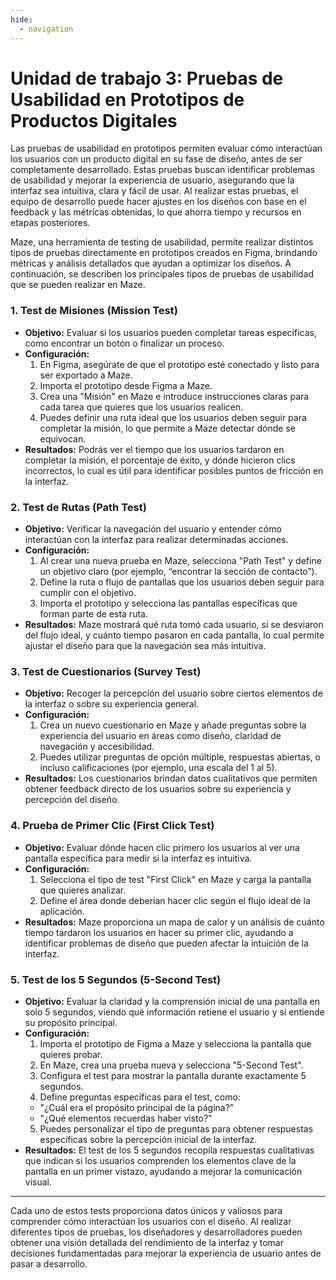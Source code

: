 ```yaml
---
hide:
  - navigation
---
```


# **Unidad de trabajo 3: Pruebas de Usabilidad en Prototipos de Productos Digitales**

Las pruebas de usabilidad en prototipos permiten evaluar cómo interactúan los usuarios con un producto digital en su fase de diseño, antes de ser completamente desarrollado. Estas pruebas buscan identificar problemas de usabilidad y mejorar la experiencia de usuario, asegurando que la interfaz sea intuitiva, clara y fácil de usar. Al realizar estas pruebas, el equipo de desarrollo puede hacer ajustes en los diseños con base en el feedback y las métricas obtenidas, lo que ahorra tiempo y recursos en etapas posteriores.

Maze, una herramienta de testing de usabilidad, permite realizar distintos tipos de pruebas directamente en prototipos creados en Figma, brindando métricas y análisis detallados que ayudan a optimizar los diseños. A continuación, se describen los principales tipos de pruebas de usabilidad que se pueden realizar en Maze.

### 1. **Test de Misiones (Mission Test)**
- **Objetivo:** Evaluar si los usuarios pueden completar tareas específicas, como encontrar un botón o finalizar un proceso.
- **Configuración:**
  1. En Figma, asegúrate de que el prototipo esté conectado y listo para ser exportado a Maze.
  2. Importa el prototipo desde Figma a Maze.
  3. Crea una "Misión" en Maze e introduce instrucciones claras para cada tarea que quieres que los usuarios realicen.
  4. Puedes definir una ruta ideal que los usuarios deben seguir para completar la misión, lo que permite a Maze detectar dónde se equivocan.
- **Resultados:** Podrás ver el tiempo que los usuarios tardaron en completar la misión, el porcentaje de éxito, y dónde hicieron clics incorrectos, lo cual es útil para identificar posibles puntos de fricción en la interfaz.

### 2. **Test de Rutas (Path Test)**
- **Objetivo:** Verificar la navegación del usuario y entender cómo interactúan con la interfaz para realizar determinadas acciones.
- **Configuración:**
  1. Al crear una nueva prueba en Maze, selecciona "Path Test" y define un objetivo claro (por ejemplo, “encontrar la sección de contacto”).
  2. Define la ruta o flujo de pantallas que los usuarios deben seguir para cumplir con el objetivo.
  3. Importa el prototipo y selecciona las pantallas específicas que forman parte de esta ruta.
- **Resultados:** Maze mostrará qué ruta tomó cada usuario, si se desviaron del flujo ideal, y cuánto tiempo pasaron en cada pantalla, lo cual permite ajustar el diseño para que la navegación sea más intuitiva.

### 3. **Test de Cuestionarios (Survey Test)**
- **Objetivo:** Recoger la percepción del usuario sobre ciertos elementos de la interfaz o sobre su experiencia general.
- **Configuración:**
  1. Crea un nuevo cuestionario en Maze y añade preguntas sobre la experiencia del usuario en áreas como diseño, claridad de navegación y accesibilidad.
  2. Puedes utilizar preguntas de opción múltiple, respuestas abiertas, o incluso calificaciones (por ejemplo, una escala del 1 al 5).
- **Resultados:** Los cuestionarios brindan datos cualitativos que permiten obtener feedback directo de los usuarios sobre su experiencia y percepción del diseño.

### 4. **Prueba de Primer Clic (First Click Test)**
- **Objetivo:** Evaluar dónde hacen clic primero los usuarios al ver una pantalla específica para medir si la interfaz es intuitiva.
- **Configuración:**
  1. Selecciona el tipo de test "First Click" en Maze y carga la pantalla que quieres analizar.
  2. Define el área donde deberían hacer clic según el flujo ideal de la aplicación.
- **Resultados:** Maze proporciona un mapa de calor y un análisis de cuánto tiempo tardaron los usuarios en hacer su primer clic, ayudando a identificar problemas de diseño que pueden afectar la intuición de la interfaz.

### 5. **Test de los 5 Segundos (5-Second Test)**
- **Objetivo:** Evaluar la claridad y la comprensión inicial de una pantalla en solo 5 segundos, viendo qué información retiene el usuario y si entiende su propósito principal.
- **Configuración:**
  1. Importa el prototipo de Figma a Maze y selecciona la pantalla que quieres probar.
  2. En Maze, crea una prueba nueva y selecciona "5-Second Test".
  3. Configura el test para mostrar la pantalla durante exactamente 5 segundos.
  4. Define preguntas específicas para el test, como:
    - "¿Cuál era el propósito principal de la página?"
    - "¿Qué elementos recuerdas haber visto?"
  5. Puedes personalizar el tipo de preguntas para obtener respuestas específicas sobre la percepción inicial de la interfaz.
- **Resultados:** El test de los 5 segundos recopila respuestas cualitativas que indican si los usuarios comprenden los elementos clave de la pantalla en un primer vistazo, ayudando a mejorar la comunicación visual.

---

Cada uno de estos tests proporciona datos únicos y valiosos para comprender cómo interactúan los usuarios con el diseño. Al realizar diferentes tipos de pruebas, los diseñadores y desarrolladores pueden obtener una visión detallada del rendimiento de la interfaz y tomar decisiones fundamentadas para mejorar la experiencia de usuario antes de pasar a desarrollo.
